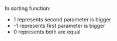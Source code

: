​In sorting function:
*  1 represents second parameter  is bigger
*  -1 represents first parameter is bigger
*  0 represents both are equal

